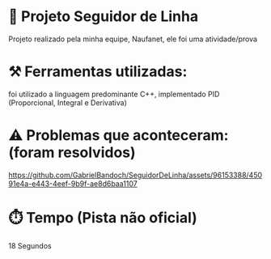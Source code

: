 # 🚀 Projeto Seguidor de Linha
Projeto realizado pela minha equipe, Naufanet, ele foi uma atividade/prova

# ⚒️ Ferramentas utilizadas:
foi utilizado a linguagem predominante C++, implementado PID (Proporcional, Integral e Derivativa) 

# ⚠️ Problemas que aconteceram: (foram resolvidos)

https://github.com/GabrielBandoch/SeguidorDeLinha/assets/96153388/45091e4a-e443-4eef-9b9f-ae8d6baa1107

# ⏱️ Tempo (Pista não oficial)

18 Segundos
